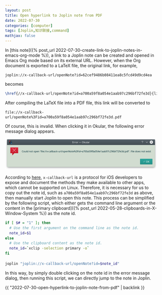 ```yaml
---
layout: post
title: Open hyperlink to Joplin note from PDF
date: 2022-07-30
categories: [computer]
tags: [Joplin,知识联接,command]
mathjax: false
---
```


In [this note]({% post_url 2022-07-30-create-link-to-joplin-notes-in-emacs-org-mode %}), a link to a Joplin note can be created and opened in Emacs Org mode based on its external URL. However, when the Org document is exported to a LaTeX file, the original link, for example,

    joplin://x-callback-url/openNote?id=62cef9486b08411ea8c5fcd49d9cd4ea

becomes

```latex
\href{//x-callback-url/openNote?id=a700a59f8a054e1aab97c296bf72fe3d}{link name}
```

After compiling the LaTeX file into a PDF file, this link will be converted to

    file://x-callback-url/openNote%3Fid=a700a59f8a054e1aab97c296bf72fe3d.pdf

Of course, this is invalid. When clicking it in Okular, the following error message dialog appears.

![img](/figures/2022-07-30_21-25-35-joplin-link-error-in-pdf.png)

According to [here](http://x-callback-url.com/), `x-callback-url` is a protocol for iOS developers to expose and document the methods they make available to other apps, which cannot be supported on Linux. Therefore, it is necessary for us to copy out the note id, such as `a700a59f8a054e1aab97c296bf72fe3d` as above, then manually start Joplin to open this note. This process can be simplified by the following script, which either gets the command line argument or the content in the [primary clipboard]({% post_url 2022-05-28-clipboards-in-X-Window-System %}) as the note id.

```bash
if [ $# = "1" ]; then
  # Use the first argument on the command line as the note id.
  note_id=$1
else
  # Use the clipboard content as the note id.
  note_id=`xclip -selection primary -o`
fi

joplin "joplin://x-callback-url/openNote?id=$note_id"
```

In this way, by simply double clicking on the note id in the error message dialog, then running this script, we can directly jump to the note in Joplin.

{{ "2022-07-30-open-hyperlink-to-joplin-note-from-pdf" | backlink }}
